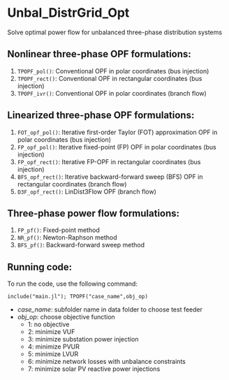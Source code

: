 # Unbal_DistrGrid_Opt
Solve optimal power flow for unbalanced three-phase distribution systems 

## Nonlinear three-phase OPF formulations:
1. `TPOPF_pol()`: Conventional OPF in polar coordinates (bus injection) 
2. `TPOPF_rect()`: Conventional OPF in rectangular coordinates (bus injection) 
3. `TPOPF_ivr()`: Conventional OPF in polar coordinates (branch flow) 

## Linearized three-phase OPF formulations:
1. `FOT_opf_pol()`: Iterative first-order Taylor (FOT) approximation OPF in polar coordinates (bus injection)
2. `FP_opf_pol()`: Iterative fixed-point (FP) OPF in polar coordinates (bus injection)
3. `FP_opf_rect()`: Iterative FP-OPF in rectangular coordinates (bus injection)
4. `BFS_opf_rect()`: Iterative backward-forward sweep (BFS) OPF in rectangular coordinates (branch flow)
4. `D3F_opf_rect()`: LinDist3Flow OPF (branch flow)

## Three-phase power flow formulations:
1. `FP_pf()`: Fixed-point method
1. `NR_pf()`: Newton-Raphson method
1. `BFS_pf()`: Backward-forward sweep method

## Running code:
To run the code, use the following command:
```@example overview
include("main.jl"); TPOPF("case_name",obj_op)
``` 
   - *case_name*: subfolder name in data folder to choose test feeder
   - *obj_op*: choose objective function 
     - 1: no objective
     - 2: minimize VUF
	 - 3: minimize substation power injection
	 - 4: minimize PVUR
	 - 5: minimize LVUR
	 - 6: minimize network losses with unbalance constraints
	 - 7: minimize solar PV reactive power injections
